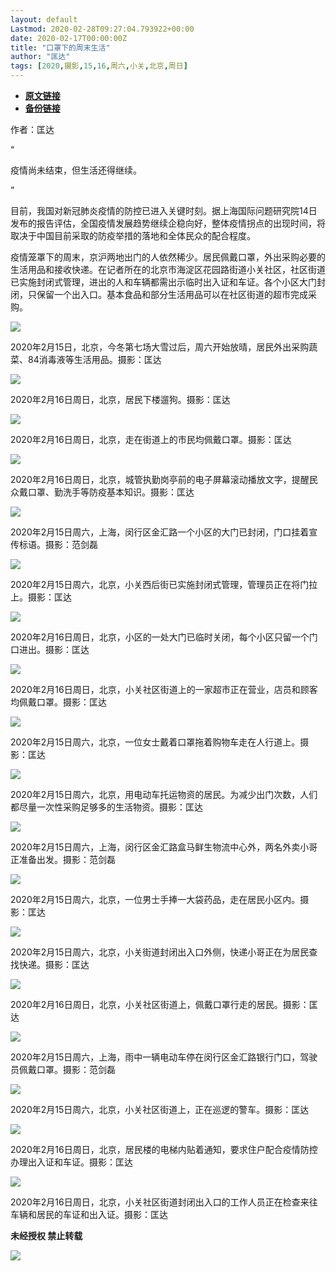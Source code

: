 ```yaml
---
layout: default
Lastmod: 2020-02-28T09:27:04.793922+00:00
date: 2020-02-17T00:00:00Z
title: "口罩下的周末生活"
author: "匡达"
tags: [2020,摄影,15,16,周六,小关,北京,周日]
---
```


* [**原文链接**](http://mp.weixin.qq.com/s?__biz=MjM5NTE0ODc2Nw==&mid=2650463597&idx=4&sn=10eb1361e0720fb49d6f9d66d7967e72&chksm=bef29bdd898512cb1d4cdf3aa4b14afc9cb2421110b1ccbe095498f6de6a1df58eb0b9feac7a#rd)
* [**备份链接**](http://archive.today/52bQh)


作者：匡达

“

  

疫情尚未结束，但生活还得继续。

  

”

目前，我国对新冠肺炎疫情的防控已进入关键时刻。据上海国际问题研究院14日发布的报告评估，全国疫情发展趋势继续企稳向好，整体疫情拐点的出现时间，将取决于中国目前采取的防疫举措的落地和全体民众的配合程度。  

疫情笼罩下的周末，京沪两地出门的人依然稀少。居民佩戴口罩，外出采购必要的生活用品和接收快递。在记者所在的北京市海淀区花园路街道小关社区，社区街道已实施封闭式管理，进出的人和车辆都需出示临时出入证和车证。各个小区大门封闭，只保留一个出入口。基本食品和部分生活用品可以在社区街道的超市完成采购。

![](/images/post/3cba7f2a144f9ab7426c6b83ed898d77.jpg)

2020年2月15日，北京，今冬第七场大雪过后，周六开始放晴，居民外出采购蔬菜、84消毒液等生活用品。摄影：匡达

![](/images/post/2743a3de1b4f3be3dd209dcff7726072.jpg)

2020年2月16日周日，北京，居民下楼遛狗。摄影：匡达

![](/images/post/b535554469c153941f3be6d6c168a3f1.jpg)

2020年2月16日周日，北京，走在街道上的市民均佩戴口罩。摄影：匡达

![](/images/post/c6b50ede3ea285f26ae7311965d51876.jpg)

2020年2月16日周日，北京，城管执勤岗亭前的电子屏幕滚动播放文字，提醒民众戴口罩、勤洗手等防疫基本知识。摄影：匡达

![](/images/post/83d945b2ceb76bd448f2252f8cce29de.jpg)

2020年2月15日周六，上海，闵行区金汇路一个小区的大门已封闭，门口挂着宣传标语。摄影：范剑磊

![](/images/post/9c5e569511ad65885477455a534a761a.jpg)

2020年2月15日周六，北京，小关西后街已实施封闭式管理，管理员正在将门拉上。摄影：匡达

![](/images/post/cd20934a8fa4713543d9868a19bdca06.jpg)

2020年2月16日周日，北京，小区的一处大门已临时关闭，每个小区只留一个门口进出。摄影：匡达

![](/images/post/9c3e5421cb378da2992798988db5c6f2.jpg)

2020年2月16日周日，北京，小关社区街道上的一家超市正在营业，店员和顾客均佩戴口罩。摄影：匡达

![](/images/post/d690201423371318df488677e0f0a66c.jpg)

2020年2月15日周六，北京，一位女士戴着口罩拖着购物车走在人行道上。摄影：匡达

![](/images/post/8b0e91af449cd4b50eef2baabc4aa41b.jpg)

2020年2月15日周六，北京，用电动车托运物资的居民。为减少出门次数，人们都尽量一次性采购足够多的生活物资。摄影：匡达

![](/images/post/6cef26480d0ece4c7926460afb328b05.jpg)

2020年2月15日周六，上海，闵行区金汇路盒马鲜生物流中心外，两名外卖小哥正准备出发。摄影：范剑磊

![](/images/post/00d88b74c5ff7c024a571ea84f04a053.jpg)

2020年2月15日周六，北京，一位男士手捧一大袋药品，走在居民小区内。摄影：匡达

![](/images/post/59e01a0d6206ae6f555781c051e2d004.jpg)

2020年2月15日周六，北京，小关街道封闭出入口外侧，快递小哥正在为居民查找快递。摄影：匡达

![](/images/post/fee69e96c7f5dc69166d65deb4f47fbd.jpg)

2020年2月16日周日，北京，小关社区街道上，佩戴口罩行走的居民。摄影：匡达

![](/images/post/02caf3f80be030e3c3e4c11bade5d008.jpg)

2020年2月15日周六，上海，雨中一辆电动车停在闵行区金汇路银行门口，驾驶员佩戴口罩。摄影：范剑磊

![](/images/post/56ca1d60c9638da9ed5a899a063c789b.jpg)

2020年2月15日周六，北京，小关社区街道上，正在巡逻的警车。摄影：匡达

![](/images/post/2f08b420650ddf5ea8a5eb47f625b097.jpg)

2020年2月16日周日，北京，居民楼的电梯内贴着通知，要求住户配合疫情防控办理出入证和车证。摄影：匡达

![](/images/post/1829dca5713cd18a62a4a1f35d377c9d.jpg)

2020年2月16日周日，北京，小关社区街道封闭出入口的工作人员正在检查来往车辆和居民的车证和出入证。摄影：匡达

  

**未经授权 禁止转载**

  

  

![](/images/post/3ef9527fd7edfb43b0c70486c7a956af.jpg)

